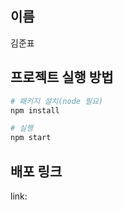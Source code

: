 ## 이름

김준표

## 프로젝트 실행 방법

```bash
# 패키지 설치(node 필요)
npm install

# 실행
npm start
```

## 배포 링크

link:
